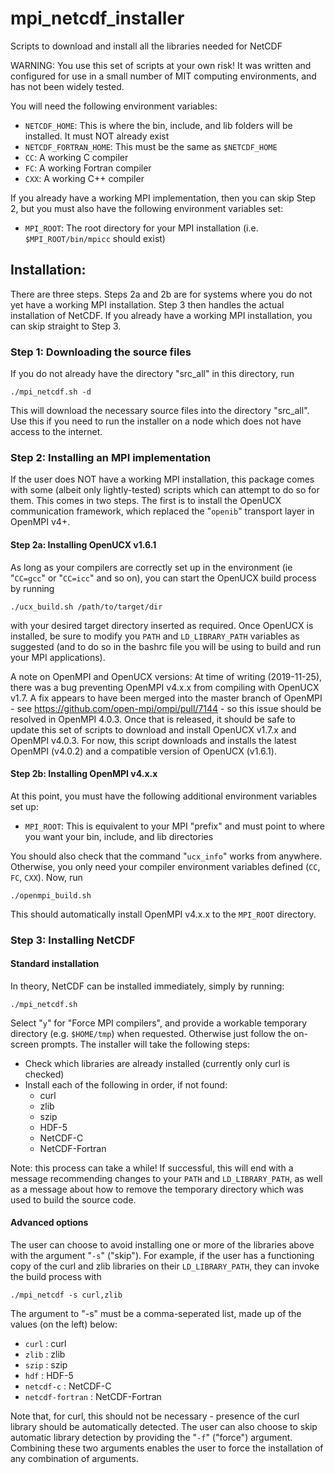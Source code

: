 # mpi_netcdf_installer
Scripts to download and install all the libraries needed for NetCDF

WARNING: You use this set of scripts at your own risk! It was written and configured for use in a small number
of MIT computing environments, and has not been widely tested.

You will need the following environment variables:
* `NETCDF_HOME`: This is where the bin, include, and lib folders will be installed. It must NOT already exist
* `NETCDF_FORTRAN_HOME`: This must be the same as `$NETCDF_HOME`
* `CC`: A working C compiler
* `FC`: A working Fortran compiler
* `CXX`: A working C++ compiler

If you already have a working MPI implementation, then you can skip Step 2, but you must also have the following
environment variables set:

* `MPI_ROOT`: The root directory for your MPI installation (i.e. `$MPI_ROOT/bin/mpicc` should exist)

## Installation:

There are three steps. Steps 2a and 2b are for systems where you do not yet have a working MPI installation.
Step 3 then handles the actual installation of NetCDF. If you already have a working MPI installation, you can
skip straight to Step 3.

### Step 1: Downloading the source files

If you do not already have the directory "src_all" in this directory, run

`./mpi_netcdf.sh -d`

This will download the necessary source files into the directory "src_all".
Use this if you need to run the installer on a node which does not have
access to the internet.

### Step 2: Installing an MPI implementation

If the user does NOT have a working MPI installation, this package comes with some (albeit only lightly-tested) scripts
which can attempt to do so for them. This comes in two steps. The first is to install the OpenUCX communication framework,
which replaced the "`openib`" transport layer in OpenMPI v4+.

#### Step 2a: Installing OpenUCX v1.6.1

As long as your compilers are correctly set up in the environment (ie "`CC=gcc`" or "`CC=icc`" and so on), you can start the
OpenUCX build process by running

`./ucx_build.sh /path/to/target/dir`

with your desired target directory inserted as required. Once OpenUCX is installed, be sure to modify you `PATH` and
`LD_LIBRARY_PATH` variables as suggested (and to do so in the bashrc file you will be using to build and run your MPI
applications).

A note on OpenMPI and OpenUCX versions: At time of writing (2019-11-25), there was a bug preventing OpenMPI v4.x.x
from compiling with OpenUCX v1.7. A fix appears to have been merged into the master branch of OpenMPI - see
https://github.com/open-mpi/ompi/pull/7144 - so this issue should be resolved in OpenMPI 4.0.3. Once that is released,
it should be safe to update this set of scripts to download and install OpenUCX v1.7.x and OpenMPI v4.0.3. For now,
this script downloads and installs the latest OpenMPI (v4.0.2) and a compatible version of OpenUCX (v1.6.1).

#### Step 2b: Installing OpenMPI v4.x.x

At this point, you must have the following additional environment variables set up:

* `MPI_ROOT`: This is equivalent to your MPI "prefix" and must point to where you want your bin, include, and lib directories

You should also check that the command "`ucx_info`" works from anywhere. Otherwise, you only need your compiler environment
variables defined (`CC`, `FC`, `CXX`). Now, run

`./openmpi_build.sh`

This should automatically install OpenMPI v4.x.x to the `MPI_ROOT` directory.

### Step 3: Installing NetCDF

#### Standard installation

In theory, NetCDF can be installed immediately, simply by running:

`./mpi_netcdf.sh`

Select "`y`" for "Force MPI compilers", and provide a workable temporary directory (e.g. `$HOME/tmp`) when requested.
Otherwise just follow the on-screen prompts. The installer will take the following steps:

 * Check which libraries are already installed (currently only curl is checked)
 * Install each of the following in order, if not found:
    * curl
    * zlib
    * szip
    * HDF-5
    * NetCDF-C
    * NetCDF-Fortran

Note: this process can take a while! If successful, this will end with a message recommending changes to your
`PATH` and `LD_LIBRARY_PATH`, as well as a message about how to remove the temporary directory which was used to
build the source code.

#### Advanced options

The user can choose to avoid installing one or more of the libraries above with the argument "`-s`" ("skip"). For
example, if the user has a functioning copy of the curl and zlib libraries on their `LD_LIBRARY_PATH`, they can
invoke the build process with

`./mpi_netcdf -s curl,zlib`

The argument to "-s" must be a comma-seperated list, made up of the values (on the left) below:

* `curl`            : curl
* `zlib`            : zlib
* `szip`            : szip
* `hdf`             : HDF-5
* `netcdf-c`        : NetCDF-C
* `netcdf-fortran`  : NetCDF-Fortran

Note that, for curl, this should not be necessary - presence of the curl library should be automatically detected.
The user can also choose to skip automatic library detection by providing the "`-f`" ("force") argument. Combining
these two arguments enables the user to force the installation of any combination of arguments.
